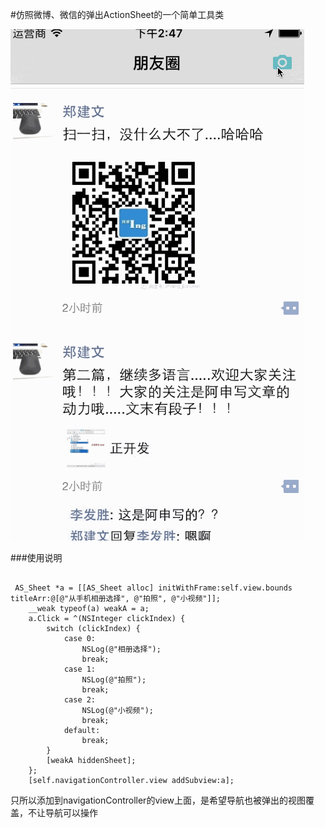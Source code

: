 #仿照微博、微信的弹出ActionSheet的一个简单工具类

![ASSheet](https://github.com/Ashen-Zhao/ASSheet/blob/master/ASActionSheet/result.gif)  

###使用说明  

<pre> <code> 
 AS_Sheet *a = [[AS_Sheet alloc] initWithFrame:self.view.bounds titleArr:@[@"从手机相册选择", @"拍照", @"小视频"]];
    __weak typeof(a) weakA = a;
    a.Click = ^(NSInteger clickIndex) {
        switch (clickIndex) {
            case 0:
                NSLog(@"相册选择");
                break;
            case 1:
                NSLog(@"拍照");
                break;
            case 2:
                NSLog(@"小视频");
                break;
            default:
                break;
        }
        [weakA hiddenSheet];
    };
    [self.navigationController.view addSubview:a]; 
</code></pre>

只所以添加到navigationController的view上面，是希望导航也被弹出的视图覆盖，不让导航可以操作
